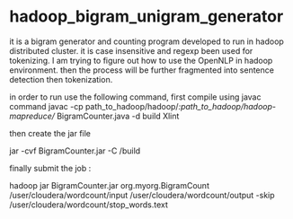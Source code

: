 # hadoop_bigram_unigram_generator
it is a bigram generator and counting program developed to run in hadoop distributed cluster.
it is case insensitive and regexp been used for tokenizing.
I am trying to figure out how to use the OpenNLP in hadoop environment. then the process will be further fragmented into sentence detection
then tokenization.

in order to run use the following command,
first compile using javac command
javac -cp path_to_hadoop/hadoop/*:path_to_hadoop/hadoop-mapreduce/* BigramCounter.java -d build Xlint

then create the jar file

jar -cvf BigramCounter.jar -C /build

finally submit the job :

hadoop jar BigramCounter.jar org.myorg.BigramCount /user/cloudera/wordcount/input /user/cloudera/wordcount/output 
-skip /user/cloudera/wordcount/stop_words.text
